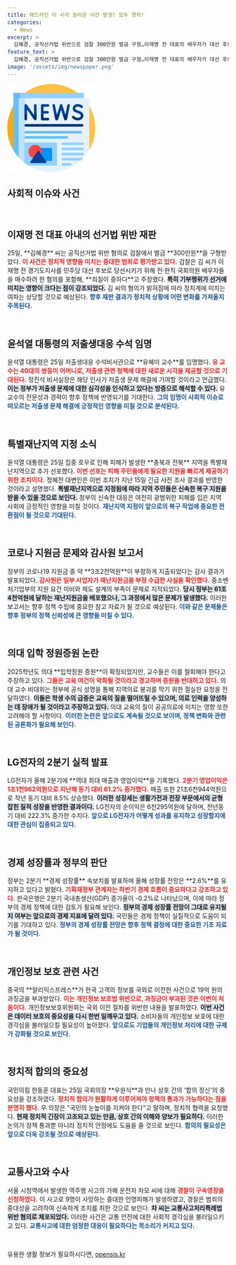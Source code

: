 ```yaml
---
title: 헤드라인 이 시각 놀라운 사건 발생! 모두 경악!
categories:
  - News
excerpt: >
  김혜경, 공직선거법 위반으로 검찰 300만원 벌금 구형…이재명 전 대표의 배우자가 대선 후보 당선을 위해 전·현직 의원과 연루된 사건, 파장이 예상된다! 클릭해서 상세 내용을 확인하세요.
feature_text: >
  김혜경, 공직선거법 위반으로 검찰 300만원 벌금 구형…이재명 전 대표의 배우자가 대선 후보 당선을 위해 전·현직 의원과 연루된 사건, 파장이 예상된다! 클릭해서 상세 내용을 확인하세요.
image: '/assets/img/newspaper.png'
---
```


<p><img src="/assets/img/newspaper.png" alt="kimp 속보" /></p>

<h2 data-ke-size="size26">사회적 이슈와 사건</h2>

<p data-ke-size="size16">&nbsp;</p>

<h2 data-ke-size="size26">이재명 전 대표 아내의 선거법 위반 재판</h2>

<p data-ke-size="size16">25일, **김혜경** 씨는 공직선거법 위반 혐의로 검찰에서 벌금 **300만원**을 구형받았다. <b><span style="color: #ee2323;">이 사건은 정치적 영향을 미치는 중대한 범죄로 평가받고 있다.</span></b> 검찰은 김 씨가 이재명 전 경기도지사를 민주당 대선 후보로 당선시키기 위해 전·현직 국회의원 배우자들을 매수하려 한 혐의를 포함해, **죄질이 중하다**고 주장했다. <b><span style="background-color: #21538527;">특히 기부행위가 선거에 미치는 영향이 크다는 점이 강조되었다.</span></b> 김 씨의 혐의가 밝혀짐에 따라 정치계에 미치는 여파는 상당할 것으로 예상된다. <b><span style="color: #1a5490;">향후 재판 결과가 정치적 상황에 어떤 변화를 가져올지 주목된다.</span></b></p>

<p data-ke-size="size16">&nbsp;</p>

<h2 data-ke-size="size26">윤석열 대통령의 저출생대응 수석 임명</h2>

<p data-ke-size="size16">윤석열 대통령은 25일 저출생대응 수석비서관으로 **유혜미 교수**를 임명했다. <b><span style="color: #ee2323;">유 교수는 40대의 쌍둥이 어머니로, 저출생 관련 정책에 대한 새로운 시각을 제공할 것으로 기대된다.</span></b> 정진석 비서실장은 해당 인사가 저출생 문제 해결에 기여할 것이라고 언급했다. <b><span style="background-color: #21538527;">이는 정부가 저출생 문제에 대한 심각성을 인식하고 있다는 방증으로 해석할 수 있다.</span></b> 유 교수의 전문성과 경력이 향후 정책에 반영되기를 기대한다. <b><span style="color: #1a5490;">그의 임명이 사회적 이슈로 떠오르는 저출생 문제 해결에 긍정적인 영향을 미칠 것으로 분석된다.</span></b></p>

<p data-ke-size="size16">&nbsp;</p>

<h2 data-ke-size="size26">특별재난지역 지정 소식</h2>

<p data-ke-size="size16">윤석열 대통령은 25일 집중 호우로 인해 피해가 발생한 **충북과 전북** 지역을 특별재난지역으로 추가 선포했다. <b><span style="color: #ee2323;">이번 선포는 피해 주민들에게 필요한 지원을 빠르게 제공하기 위한 조치이다.</span></b> 정혜전 대변인은 이번 조치가 지난 15일 긴급 사전 조사 결과를 반영한 것이라고 설명했다. <b><span style="background-color: #21538527;">특별재난지역으로 지정됨에 따라 지역 주민들은 신속한 복구 지원을 받을 수 있을 것으로 보인다.</span></b> 정부의 신속한 대응은 여전히 광범위한 피해를 입은 지역 사회에 긍정적인 영향을 미칠 것이다. <b><span style="color: #1a5490;">재난지역 지정이 앞으로의 복구 작업에 중요한 전환점이 될 것으로 기대된다.</span></b></p>

<p data-ke-size="size16">&nbsp;</p>

<h2 data-ke-size="size26">코로나 지원금 문제와 감사원 보고서</h2>

<p data-ke-size="size16">정부의 코로나19 지원금 중 약 **3조2천억원**이 부정하게 지출되었다는 감사 결과가 발표되었다. <b><span style="color: #ee2323;">감사원은 일부 사업자가 재난지원금을 부정 수급한 사실을 확인했다.</span></b> 중소벤처기업부의 지원 요건 미비와 제도 설계의 부족이 문제로 지적되었다. <b><span style="background-color: #21538527;">당시 정부는 61조4천억원에 달하는 재난지원금을 배포했으나, 그 과정에서 많은 문제가 발생했다.</span></b> 이러한 보고서는 향후 정책 수립에 중요한 참고 자료가 될 것으로 예상된다. <b><span style="color: #1a5490;">이와 같은 문제들은 향후 정부의 정책 신뢰성에 큰 영향을 미칠 수 있다.</span></b></p>

<p data-ke-size="size16">&nbsp;</p>

<h2 data-ke-size="size26">의대 입학 정원증원 논란</h2>

<p data-ke-size="size16">2025학년도 의대 **입학정원 증원**이 확정되었지만, 교수들은 이를 철회해야 한다고 주장하고 있다. <b><span style="color: #ee2323;">그들은 교육 여건이 악화될 것이라고 경고하며 증원을 반대하고 있다.</span></b> 의대 교수 비대위는 정부에 공식 성명을 통해 지역의료 붕괴를 막기 위한 절실한 요청을 전달하였다. <b><span style="background-color: #21538527;">이들은 학생 수의 급증은 교육의 질을 떨어뜨릴 수 있으며, 의료 인력을 양성하는 데 장애가 될 것이라고 주장하고 있다.</span></b> 의대 교육의 질이 공공의료에 미치는 영향 또한 고려해야 할 사항이다. <b><span style="color: #1a5490;">이러한 논란은 앞으로도 계속될 것으로 보이며, 정책 변화와 관련된 공론화가 필요해 보인다.</span></b></p>

<p data-ke-size="size16">&nbsp;</p>

<h2 data-ke-size="size26">LG전자의 2분기 실적 발표</h2>

<p data-ke-size="size16">LG전자가 올해 2분기에 **역대 최대 매출과 영업이익**을 기록했다. <b><span style="color: #ee2323;">2분기 영업이익은 1조1천962억원으로 지난해 동기 대비 61.2% 증가했다.</span></b> 매출 또한 21조6천944억원으로 작년 동기 대비 8.5% 상승했다. <b><span style="background-color: #21538527;">이러한 성장세는 생활가전과 전장 부문에서의 균형 잡힌 질적 성장을 반영한 결과이다.</span></b> LG전자의 순이익은 6천295억원에 달하며, 전년동기 대비 222.3% 증가한 수치다. <b><span style="color: #1a5490;">앞으로 LG전자가 어떻게 성과를 유지하고 성장할지에 대한 관심이 집중되고 있다.</span></b></p>

<p data-ke-size="size16">&nbsp;</p>

<h2 data-ke-size="size26">경제 성장률과 정부의 판단</h2>

<p data-ke-size="size16">정부는 2분기 **경제 성장률** 속보치를 발표하며 올해 성장률 전망은 **2.6%**를 유지하고 있다고 밝혔다. <b><span style="color: #ee2323;">기획재정부 관계자는 하반기 경제 흐름이 중요하다고 강조하고 있다.</span></b> 한국은행은 2분기 국내총생산(GDP) 증가율이 -0.2%로 나타났으며, 이에 따라 정부의 경제 정책에 대한 검토가 필요해 보인다. <b><span style="background-color: #21538527;">정부의 경제 성장률 전망이 그대로 유지될지 여부는 앞으로의 경제 지표에 달려 있다.</span></b> 국민들은 경제 정책이 실질적으로 도움이 되기를 기대하고 있다. <b><span style="color: #1a5490;">정부의 경제 성장률 전망은 향후 정책 결정에 대한 중요한 기초 자료가 될 것이다.</span></b></p>

<p data-ke-size="size16">&nbsp;</p>

<h2 data-ke-size="size26">개인정보 보호 관련 사건</h2>

<p data-ke-size="size16">중국의 **알리익스프레스**가 한국 고객의 정보를 국외로 이전한 사건으로 19억 원의 과징금을 부과받았다. <b><span style="color: #ee2323;">이는 개인정보 보호법 위반으로, 과징금이 부과된 것은 이번이 처음이다.</span></b> 개인정보보호위원회는 국외 이전 절차를 위반한 내용을 발표하였다. <b><span style="background-color: #21538527;">이번 사건은 데이터 보호의 중요성을 다시 한번 일깨우고 있다.</span></b> 소비자들의 개인정보 보호에 대한 경각심을 불러일으킬 필요성이 높아졌다. <b><span style="color: #1a5490;">앞으로도 기업들의 개인정보 처리에 대한 규제가 강화될 것으로 보인다.</span></b></p>

<p data-ke-size="size16">&nbsp;</p>

<h2 data-ke-size="size26">정치적 합의의 중요성</h2>

<p data-ke-size="size16">국민의힘 한동훈 대표는 25일 국회의장 **우원식**과 만나 상호 간의 '합의 정신'의 중요성을 강조하였다. <b><span style="color: #ee2323;">정치적 합의가 원활하게 이루어져야 정책의 통과가 가능하다는 점을 분명히 했다.</span></b> 우 의장은 "국민의 눈높이를 지켜야 한다"고 말하며, 정치적 협력을 요청했다. <b><span style="background-color: #21538527;">현재 정치적 긴장이 고조되고 있는 만큼, 상호 간의 이해와 양보가 필요하다.</span></b> 이러한 논의가 정책 통과뿐 아니라 정치적 안정에도 도움을 줄 것으로 보인다. <b><span style="color: #1a5490;">합의의 필요성은 앞으로 더욱 강조될 것으로 예상된다.</span></b></p>

<p data-ke-size="size16">&nbsp;</p>

<h2 data-ke-size="size26">교통사고와 수사</h2>

<p data-ke-size="size16">서울 시청역에서 발생한 역주행 사고의 가해 운전자 차모 씨에 대해 <b><span style="color: #ee2323;">경찰이 구속영장을 신청하였다.</span></b> 이 사고로 9명이 사망하는 중대한 인명피해가 발생하였고, 경찰은 범죄의 중대성을 고려하여 신속하게 조치를 취한 것으로 보인다. <b><span style="background-color: #21538527;">차 씨는 교통사고처리특례법 위반 혐의로 체포되었다.</span></b> 이러한 사건은 교통 안전에 대한 사회적 경각심을 불러일으키고 있다. <b><span style="color: #1a5490;">교통사고에 대한 엄정한 대응이 필요하다는 목소리가 커지고 있다.</span></b></p>

<p data-ke-size="size16">&nbsp;</p>
유용한 생활 정보가 필요하시다면, <a href="https://opensis.kr" rel="dofollow">opensis.kr</a>



